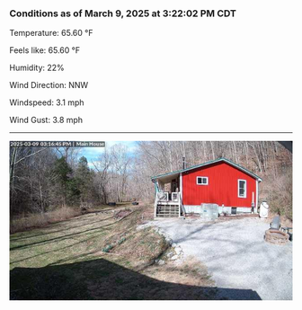 ### Conditions as of March 9, 2025 at 3:22:02 PM CDT 

Temperature: 65.60 &deg;F

Feels like: 65.60 &deg;F

Humidity: 22%

Wind Direction: NNW

Windspeed: 3.1 mph

Wind Gust: 3.8 mph

---

<img src="./images/latest.jpeg"/>


